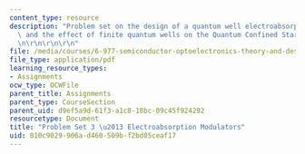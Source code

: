 ```yaml
---
content_type: resource
description: "Problem set on the design of a quantum well electroabsorption modulator\
  \ and the effect of finite quantum wells on the Quantum Confined Stark Effect. \r\
  \n\r\n\r\n\r\n"
file: /media/courses/6-977-semiconductor-optoelectronics-theory-and-design-fall-2002/010c9029906ad460509bf2bd05ceaf17_ps3b.pdf
file_type: application/pdf
learning_resource_types:
- Assignments
ocw_type: OCWFile
parent_title: Assignments
parent_type: CourseSection
parent_uid: d9ef5a9d-61f3-a1c8-18bc-09c45f924292
resourcetype: Document
title: "Problem Set 3 \u2013 Electroabsorption Modulators"
uid: 010c9029-906a-d460-509b-f2bd05ceaf17
---
```

